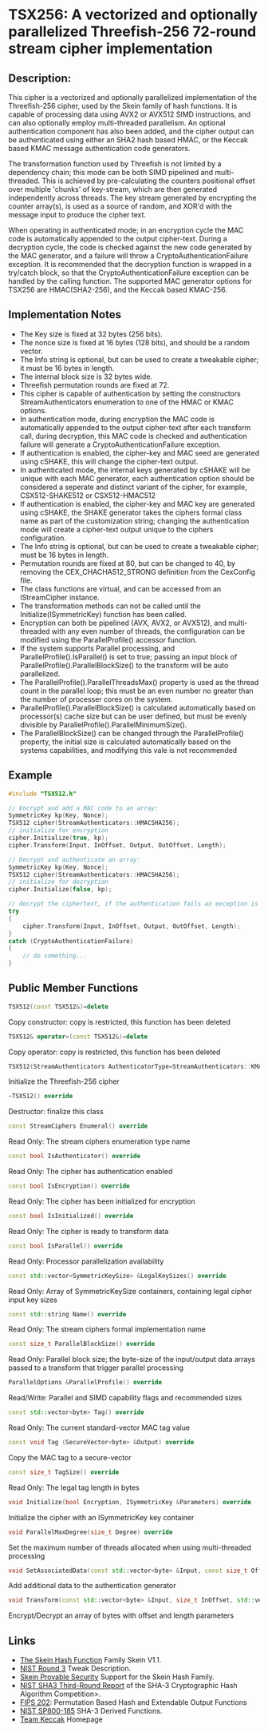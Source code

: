 # TSX256: A vectorized and optionally parallelized Threefish-256 72-round stream cipher implementation

## Description:
This cipher is a vectorized and optionally parallelized implementation of the Threefish-256 cipher, used by the Skein family of hash functions. 
It is capable of processing data using AVX2 or AVX512 SIMD instructions, and can also optionally employ multi-threaded parallelism. 
An optional authentication component has also been added, and the cipher output can be authenticated using either an SHA2 hash based HMAC, or the Keccak based KMAC message authentication code generators.

The transformation function used by Threefish is not limited by a dependency chain; this mode can be both SIMD pipelined and multi-threaded. 
This is achieved by pre-calculating the counters positional offset over multiple 'chunks' of key-stream, which are then generated independently across threads. 
The key stream generated by encrypting the counter array(s), is used as a source of random, and XOR'd with the message input to produce the cipher text.

When operating in authenticated mode; in an encryption cycle the MAC code is automatically appended to the output cipher-text. 
During a decryption cycle, the code is checked against the new code generated by the MAC generator, and a failure will throw a CryptoAuthenticationFailure exception. 
It is recommended that the decryption function is wrapped in a try/catch block, so that the CryptoAuthenticationFailure exception can be handled by the calling function. 
The supported MAC generator options for TSX256 are HMAC(SHA2-256), and the Keccak based KMAC-256.

## Implementation Notes
* The Key size is fixed at 32 bytes (256 bits). 
* The nonce size is fixed at 16 bytes (128 bits), and should be a random vector. 
* The Info string is optional, but can be used to create a tweakable cipher; it must be 16 bytes in length. 
* The internal block size is 32 bytes wide. 
* Threefish permutation rounds are fixed at 72. 
* This cipher is capable of authentication by setting the constructors StreamAuthenticators enumeration to one of the HMAC or KMAC options. 
* In authentication mode, during encryption the MAC code is automatically appended to the output cipher-text after each transform call, during decryption, this MAC code is checked and authentication failure will generate a CryptoAuthenticationFailure exception. 
* If authentication is enabled, the cipher-key and MAC seed are generated using cSHAKE, this will change the cipher-text output. 
* In authenticated mode, the internal keys generated by cSHAKE will be unique with each MAC generator, each authentication option should be considered a seperate and distinct variant of the cipher, for example, CSX512-SHAKE512 or CSX512-HMAC512 
* If authentication is enabled, the cipher-key and MAC key are generated using cSHAKE, the SHAKE generator takes the ciphers formal class name as part of the customization string; changing the authentication mode will create a cipher-text output unique to the ciphers configuration. 
* The Info string is optional, but can be used to create a tweakable cipher; must be 16 bytes in length. 
* Permutation rounds are fixed at 80, but can be changed to 40, by removing the CEX_CHACHA512_STRONG definition from the CexConfig file. 
* The class functions are virtual, and can be accessed from an IStreamCipher instance. 
* The transformation methods can not be called until the Initialize(ISymmetricKey) function has been called. 
* Encryption can both be pipelined (AVX, AVX2, or AVX512), and multi-threaded with any even number of threads, the configuration can be modified using the ParallelProfile() accessor function. 
* If the system supports Parallel processing, and ParallelProfile().IsParallel() is set to true; passing an input block of ParallelProfile().ParallelBlockSize() to the transform will be auto parallelized. 
* The ParallelProfile().ParallelThreadsMax() property is used as the thread count in the parallel loop; this must be an even number no greater than the number of processer cores on the system. 
* ParallelProfile().ParallelBlockSize() is calculated automatically based on processor(s) cache size but can be user defined, but must be evenly divisible by ParallelProfile().ParallelMinimumSize(). 
* The ParallelBlockSize() can be changed through the ParallelProfile() property, the initial size is calculated automatically based on the systems capabilities, and modifying this vale is not recommended 

## Example
```cpp
#include "TSX512.h"

// Encrypt and add a MAC code to an array: 
SymmetricKey kp(Key, Nonce);
TSX512 cipher(StreamAuthenticators::HMACSHA256);
// initialize for encryption
cipher.Initialize(true, kp);
cipher.Transform(Input, InOffset, Output, OutOffset, Length);

// Decrypt and authenticate an array: 
SymmetricKey kp(Key, Nonce);
TSX512 cipher(StreamAuthenticators::HMACSHA256);
// initialize for decryption
cipher.Initialize(false, kp);

// decrypt the ciphertext, if the authentication fails an exception is thrown
try
{
    cipher.Transform(Input, InOffset, Output, OutOffset, Length);
}
catch (CryptoAuthenticationFailure)
{
    // do something...
}
```
       
## Public Member Functions
```cpp
TSX512(const TSX512&)=delete
 ```
Copy constructor: copy is restricted, this function has been deleted

```cpp
TSX512& operator=(const TSX512&)=delete
```
Copy operator: copy is restricted, this function has been deleted

```cpp
TSX512(StreamAuthenticators AuthenticatorType=StreamAuthenticators::KMAC256)
``` 
Initialize the Threefish-256 cipher

```cpp
~TSX512() override
``` 
Destructor: finalize this class

```cpp
const StreamCiphers Enumeral() override
``` 
Read Only: The stream ciphers enumeration type name

```cpp
const bool IsAuthenticator() override
```
Read Only: The cipher has authentication enabled

```cpp
const bool IsEncryption() override
``` 
Read Only: The cipher has been initialized for encryption

```cpp
const bool IsInitialized() override
``` 
Read Only: The cipher is ready to transform data

```cpp
const bool IsParallel() override
``` 
Read Only: Processor parallelization availability

```cpp
const std::vector<SymmetricKeySize> &LegalKeySizes() override
``` 
Read Only: Array of SymmetricKeySize containers, containing legal cipher input key sizes

```cpp
const std::string Name() override
``` 
Read Only: The stream ciphers formal implementation name

```cpp
const size_t ParallelBlockSize() override
``` 
Read Only: Parallel block size; the byte-size of the input/output data arrays passed to a transform that trigger parallel processing

```cpp
ParallelOptions &ParallelProfile() override
``` 
Read/Write: Parallel and SIMD capability flags and recommended sizes

```cpp
const std::vector<byte> Tag() override
``` 
Read Only: The current standard-vector MAC tag value

```cpp
const void Tag (SecureVector<byte> &Output) override
```
Copy the MAC tag to a secure-vector

```cpp
const size_t TagSize() override
``` 
Read Only: The legal tag length in bytes

```cpp
void Initialize(bool Encryption, ISymmetricKey &Parameters) override
``` 
Initialize the cipher with an ISymmetricKey key container

```cpp
void ParallelMaxDegree(size_t Degree) override
``` 
Set the maximum number of threads allocated when using multi-threaded processing

```cpp
void SetAssociatedData(const std::vector<byte> &Input, const size_t Offset, const size_t Length) override
``` 
Add additional data to the authentication generator

```cpp
void Transform(const std::vector<byte> &Input, size_t InOffset, std::vector<byte> &Output, size_t OutOffset, size_t Length) override
``` 
Encrypt/Decrypt an array of bytes with offset and length parameters

## Links
* [The Skein Hash Function](https://www.schneier.com/academic/paperfiles/skein1.3.pdf) Family Skein V1.1. 
* [NIST Round 3](https://www.schneier.com/academic/paperfiles/skein-1.3-modifications.pdf) Tweak Description. 
* [Skein Provable Security](https://www.schneier.com/academic/paperfiles/skein-proofs.pdf) Support for the Skein Hash Family. 
* [NIST SHA3 Third-Round Report](http://nvlpubs.nist.gov/nistpubs/ir/2012/NIST.IR.7896.pdf) of the SHA-3 Cryptographic Hash Algorithm Competition>. 
* [FIPS 202](http://nvlpubs.nist.gov/nistpubs/FIPS/NIST.FIPS.202.pdf): Permutation Based Hash and Extendable Output Functions 
* [NIST SP800-185](http://nvlpubs.nist.gov/nistpubs/SpecialPublications/NIST.SP.800-185.pdf) SHA-3 Derived Functions. 
* [Team Keccak](https://keccak.team/index.html) Homepage
